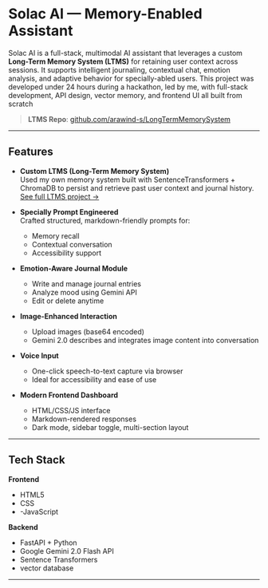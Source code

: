 # Solac AI — Memory-Enabled Assistant  

Solac AI is a full-stack, multimodal AI assistant that leverages a custom **Long-Term Memory System (LTMS)** for retaining user context across sessions. It supports intelligent journaling, contextual chat, emotion analysis, and adaptive behavior for specially-abled users.
This project was developed under 24 hours during a hackathon, led by me, with full-stack development, API design, vector memory, and frontend UI all built from scratch

> **LTMS Repo**: [github.com/arawind-s/LongTermMemorySystem](https://github.com/arawind-s/LongTermMemorySystem)

---

## Features

- **Custom LTMS (Long-Term Memory System)**  
  Used my own memory system built with SentenceTransformers + ChromaDB to persist and retrieve past user context and journal history.  
  [See full LTMS project →](https://github.com/arawind-s/LongTermMemorySystem)

- **Specially Prompt Engineered**  
  Crafted structured, markdown-friendly prompts for:
  - Memory recall
  - Contextual conversation
  - Accessibility support

- **Emotion-Aware Journal Module**  
  - Write and manage journal entries  
  - Analyze mood using Gemini API  
  - Edit or delete anytime

- **Image-Enhanced Interaction**  
  - Upload images (base64 encoded)  
  - Gemini 2.0 describes and integrates image content into conversation

- **Voice Input**  
  - One-click speech-to-text capture via browser  
  - Ideal for accessibility and ease of use

- **Modern Frontend Dashboard**  
  - HTML/CSS/JS interface  
  - Markdown-rendered responses  
  - Dark mode, sidebar toggle, multi-section layout

---

## Tech Stack

**Frontend**
- HTML5
- CSS
- -JavaScript

**Backend**
- FastAPI + Python
- Google Gemini 2.0 Flash API
- Sentence Transformers
- vector database

---
